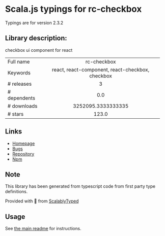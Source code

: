 
# Scala.js typings for rc-checkbox

Typings are for version 2.3.2

## Library description:
checkbox ui component for react

|                    |                 |
| ------------------ | :-------------: |
| Full name          | rc-checkbox |
| Keywords           | react, react-component, react-checkbox, checkbox |
| # releases         | 3 |
| # dependents       | 0.0 |
| # downloads        | 3252095.3333333335 |
| # stars            | 123.0 |

## Links
- [Homepage](http://github.com/react-component/checkbox)
- [Bugs](http://github.com/react-component/checkbox/issues)
- [Repository](https://github.com/react-component/checkbox)
- [Npm](https://www.npmjs.com/package/rc-checkbox)
    


## Note
This library has been generated from typescript code from first party type definitions.

Provided with :purple_heart: from [ScalablyTyped](https://github.com/oyvindberg/ScalablyTyped)

## Usage
See [the main readme](../../readme.md) for instructions.


